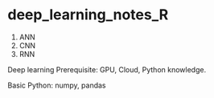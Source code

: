 # deep_learning_notes_R

1. ANN
2. CNN
3. RNN

Deep learning Prerequisite: GPU, Cloud, Python knowledge.

Basic Python: numpy, pandas
